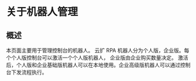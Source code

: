 # 关于机器人管理

## 概述

本页面主要用于管理控制台的机器人。 云扩 RPA 机器人分为个人版，企业版。每个个人版控制台可以激活一个个人版机器人， 企业版由企业购买数量决定。 
激活后，个人版和企业基础版机器人可以在本地使用。企业高级版机器人可以通过控制台下发流程执行。
